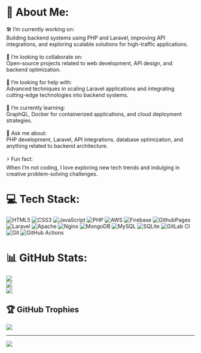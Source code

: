 # 💫 About Me:
🛠 I’m currently working on:<br>Building backend systems using PHP and Laravel, improving API integrations, and exploring scalable solutions for high-traffic applications.<br><br>👥 I’m looking to collaborate on:<br>Open-source projects related to web development, API design, and backend optimization.<br><br>🤝 I’m looking for help with:<br>Advanced techniques in scaling Laravel applications and integrating cutting-edge technologies into backend systems.<br><br>🌱 I’m currently learning:<br>GraphQL, Docker for containerized applications, and cloud deployment strategies.<br><br>💬 Ask me about:<br>PHP development, Laravel, API integrations, database optimization, and anything related to backend architecture.<br><br>⚡ Fun fact:<br>When I’m not coding, I love exploring new tech trends and indulging in creative problem-solving challenges.


# 💻 Tech Stack:
![HTML5](https://img.shields.io/badge/html5-%23E34F26.svg?style=for-the-badge&logo=html5&logoColor=white) ![CSS3](https://img.shields.io/badge/css3-%231572B6.svg?style=for-the-badge&logo=css3&logoColor=white) ![JavaScript](https://img.shields.io/badge/javascript-%23323330.svg?style=for-the-badge&logo=javascript&logoColor=%23F7DF1E) ![PHP](https://img.shields.io/badge/php-%23777BB4.svg?style=for-the-badge&logo=php&logoColor=white) ![AWS](https://img.shields.io/badge/AWS-%23FF9900.svg?style=for-the-badge&logo=amazon-aws&logoColor=white) ![Firebase](https://img.shields.io/badge/firebase-%23039BE5.svg?style=for-the-badge&logo=firebase) ![GithubPages](https://img.shields.io/badge/github%20pages-121013?style=for-the-badge&logo=github&logoColor=white) ![Laravel](https://img.shields.io/badge/laravel-%23FF2D20.svg?style=for-the-badge&logo=laravel&logoColor=white) ![Apache](https://img.shields.io/badge/apache-%23D42029.svg?style=for-the-badge&logo=apache&logoColor=white) ![Nginx](https://img.shields.io/badge/nginx-%23009639.svg?style=for-the-badge&logo=nginx&logoColor=white) ![MongoDB](https://img.shields.io/badge/MongoDB-%234ea94b.svg?style=for-the-badge&logo=mongodb&logoColor=white) ![MySQL](https://img.shields.io/badge/mysql-4479A1.svg?style=for-the-badge&logo=mysql&logoColor=white) ![SQLite](https://img.shields.io/badge/sqlite-%2307405e.svg?style=for-the-badge&logo=sqlite&logoColor=white) ![GitLab CI](https://img.shields.io/badge/gitlab%20CI-%23181717.svg?style=for-the-badge&logo=gitlab&logoColor=white) ![Git](https://img.shields.io/badge/git-%23F05033.svg?style=for-the-badge&logo=git&logoColor=white) ![GitHub Actions](https://img.shields.io/badge/github%20actions-%232671E5.svg?style=for-the-badge&logo=githubactions&logoColor=white)
# 📊 GitHub Stats:
![](https://github-readme-stats.vercel.app/api?username=mohamedhussieen&theme=dark&hide_border=false&include_all_commits=false&count_private=false)<br/>
![](https://github-readme-streak-stats.herokuapp.com/?user=mohamedhussieen&theme=dark&hide_border=false)<br/>
![](https://github-readme-stats.vercel.app/api/top-langs/?username=mohamedhussieen&theme=dark&hide_border=false&include_all_commits=false&count_private=false&layout=compact)

## 🏆 GitHub Trophies
![](https://github-profile-trophy.vercel.app/?username=mohamedhussieen&theme=blue_navy&no-frame=false&no-bg=false&margin-w=4)

---
[![](https://visitcount.itsvg.in/api?id=mohamedhussieen&icon=1&color=0)](https://visitcount.itsvg.in)

<!-- Proudly created with GPRM ( https://gprm.itsvg.in ) -->
